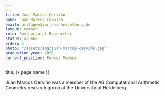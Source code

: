 ```yaml
---
---
title: Juan Marcos Cerviño
name: Juan Marcos Cerviño
email: arithgeo@iwr.uni-heidelberg.de
layout: member
role: Postdoctoral Researcher
status: alumni
order: 1
photo: "/assets/img/juan-marcos-cerviño.jpg"
graduation_year: 2020
current_position: Former Member
---
```



title: {{ page.name }}

Juan Marcos Cerviño was a member of the AG Computational Arithmetic Geometry research group at the University of Heidelberg.